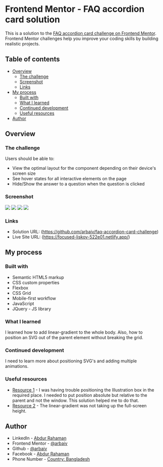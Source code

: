 # Frontend Mentor - FAQ accordion card solution

This is a solution to the [FAQ accordion card challenge on Frontend Mentor](https://www.frontendmentor.io/challenges/faq-accordion-card-XlyjD0Oam). Frontend Mentor challenges help you improve your coding skills by building realistic projects. 

## Table of contents

- [Overview](#overview)
  - [The challenge](#the-challenge)
  - [Screenshot](#screenshot)
  - [Links](#links)
- [My process](#my-process)
  - [Built with](#built-with)
  - [What I learned](#what-i-learned)
  - [Continued development](#continued-development)
  - [Useful resources](#useful-resources)
- [Author](#author)


## Overview

### The challenge

Users should be able to:

- View the optimal layout for the component depending on their device's screen size
- See hover states for all interactive elements on the page
- Hide/Show the answer to a question when the question is clicked

### Screenshot
![](images/screenshot/desktop-screenshot.jpg)
![](images/screenshot/desktop-activated-screenshot.jpg)
![](images/screenshot/mobile-screenshot.jpg)
![](images/screenshot/mobile-activated-screenshot.jpg)


### Links

- Solution URL: (https://github.com/arbaiv/faq-accordion-card-challenge)
- Live Site URL: (https://focused-liskov-522e01.netlify.app/)

## My process

### Built with

- Semantic HTML5 markup
- CSS custom properties
- Flexbox
- CSS Grid
- Mobile-first workflow
- JavaScript
- JQuery - JS library


### What I learned

I learned how to add linear-gradient to the whole body. Also, how to position an SVG out of the parent element without breaking the grid.

### Continued development

I need to learn more about positioning SVG's and adding multiple animations. 

### Useful resources

- [Resource 1](https://stackoverflow.com/questions/10487292/position-absolute-but-relative-to-parent) - I was having trouble positioning the Illustration box in the required place. I needed to put position absolute but relative to the parent and not the window. This solution helped me to do that.
- [Resource 2](https://stackoverflow.com/questions/34108433/html-css-linear-gradient-not-taking-up-full-screen) - The linear-gradient was not taking up the full-screen height.


## Author

- LinkedIn - [Abdur Rahaman](https://www.linkedin.com/in/abdur-rahaman-arb4/)
- Frontend Mentor - [@arbaiv](https://www.frontendmentor.io/profile/arbaiv)
- Github - [@arbaiv](https://github.com/arbaiv)
- Facebook - [Abdur Rahaman](https://www.facebook.com/people/Abdur-Rahaman/100052283355364/)
- Phone Number - [Country: Bangladesh](+8801775575562)


